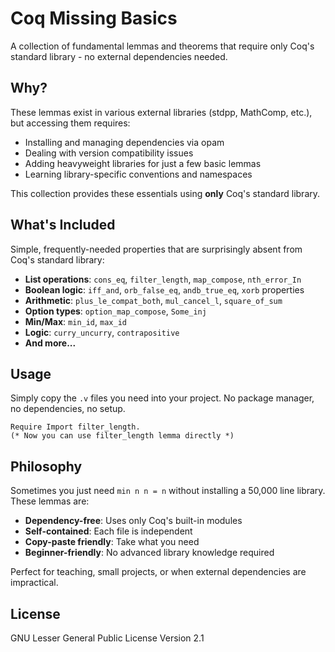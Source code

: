 # Coq Missing Basics

A collection of fundamental lemmas and theorems that require only Coq's standard library - no external dependencies needed.

## Why?

These lemmas exist in various external libraries (stdpp, MathComp, etc.), but accessing them requires:
- Installing and managing dependencies via opam
- Dealing with version compatibility issues  
- Adding heavyweight libraries for just a few basic lemmas
- Learning library-specific conventions and namespaces

This collection provides these essentials using **only** Coq's standard library.

## What's Included

Simple, frequently-needed properties that are surprisingly absent from Coq's standard library:

- **List operations**: `cons_eq`, `filter_length`, `map_compose`, `nth_error_In`
- **Boolean logic**: `iff_and`, `orb_false_eq`, `andb_true_eq`, `xorb` properties
- **Arithmetic**: `plus_le_compat_both`, `mul_cancel_l`, `square_of_sum`
- **Option types**: `option_map_compose`, `Some_inj`
- **Min/Max**: `min_id`, `max_id`
- **Logic**: `curry_uncurry`, `contrapositive`
- **And more...**

## Usage

Simply copy the `.v` files you need into your project. No package manager, no dependencies, no setup.

```coq
Require Import filter_length.
(* Now you can use filter_length lemma directly *)
```

## Philosophy

Sometimes you just need `min n n = n` without installing a 50,000 line library. These lemmas are:
- **Dependency-free**: Uses only Coq's built-in modules
- **Self-contained**: Each file is independent
- **Copy-paste friendly**: Take what you need
- **Beginner-friendly**: No advanced library knowledge required

Perfect for teaching, small projects, or when external dependencies are impractical.

## License

GNU Lesser General Public License Version 2.1
